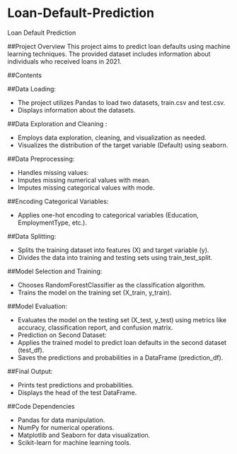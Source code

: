 # Loan-Default-Prediction


Loan Default Prediction

##Project Overview
This project aims to predict loan defaults using machine learning techniques. The provided dataset includes information about individuals who received loans in 2021.

##Contents

##Data Loading:
- The project utilizes Pandas to load two datasets, train.csv and test.csv.
- Displays information about the datasets.

##Data Exploration and Cleaning :
- Employs data exploration, cleaning, and visualization as needed.
- Visualizes the distribution of the target variable (Default) using seaborn.

##Data Preprocessing:
- Handles missing values:
- Imputes missing numerical values with mean.
- Imputes missing categorical values with mode.

##Encoding Categorical Variables:
- Applies one-hot encoding to categorical variables (Education, EmploymentType, etc.).

##Data Splitting:
- Splits the training dataset into features (X) and target variable (y).
- Divides the data into training and testing sets using train_test_split.

##Model Selection and Training:
- Chooses RandomForestClassifier as the classification algorithm.
- Trains the model on the training set (X_train, y_train).

##Model Evaluation:
- Evaluates the model on the testing set (X_test, y_test) using metrics like accuracy, classification report, and confusion matrix.
- Prediction on Second Dataset:
- Applies the trained model to predict loan defaults in the second dataset (test_df).
- Saves the predictions and probabilities in a DataFrame (prediction_df).

##Final Output:
- Prints test predictions and probabilities.
- Displays the head of the test DataFrame.

##Code Dependencies
- Pandas for data manipulation.
- NumPy for numerical operations.
- Matplotlib and Seaborn for data visualization.
- Scikit-learn for machine learning tools.
